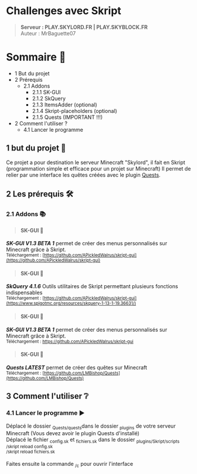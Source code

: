 # **Challenges avec Skript**
> **Serveur : PLAY.SKYLORD.FR | PLAY.SKYBLOCK.FR**<br>
> Auteur : MrBaguette07<br>

# **Sommaire 📃**

- 1 But du projet
- 2 Prérequis
    - 2.1 Addons
        - 2.1.1 SK-GUI
        - 2.1.2 SkQuery
        - 2.1.3 ItemsAdder (optional)
        - 2.1.4 Skript-placeholders (optional)
        - 2.1.5 Quests (IMPORTANT !!!)
- 2 Comment l'utiliser ?
    - 4.1 Lancer le programme




## **1 but du projet 📌**

Ce projet a pour destination le serveur Minecraft "Skylord", il fait en Skript (programmation simple et efficace pour un projet sur Minecraft)
Il permet de relier par une interface les quêtes créées avec le plugin [Quests](https://github.com/LMBishop/Quests).

## **2 Les prérequis 🛠️**


### 2.1 Addons 📚

> #### SK-GUI 🌌

**_SK-GUI V1.3 BETA 1_** permet de créer des menus personnalisés sur Minecraft grâce à Skript.<br>
<sub>Téléchargement : [https://github.com/APickledWalrus/skript-gui](https://github.com/APickledWalrus/skript-gui)</sub>

> #### SK-GUI 🌌

**_SkQuery 4.1.6_** Outils utilitaires de Skript permettant plusieurs fonctions indispensables <br>
<sub>Téléchargement : [https://github.com/APickledWalrus/skript-gui](https://www.spigotmc.org/resources/skquery-1-13-1-19.36631/)</sub>

> #### SK-GUI 🌌

**_SK-GUI V1.3 BETA 1_** permet de créer des menus personnalisés sur Minecraft grâce à Skript.<br>
<sub>Téléchargement : https://github.com/APickledWalrus/skript-gui</sub>

> #### SK-GUI 🌌

**_Quests LATEST_** permet de créer des quêtes sur Minecraft<br>
<sub>Téléchargement : [https://github.com/LMBishop/Quests](https://github.com/LMBishop/Quests)</sub>

## **3 Comment l'utiliser ❔**

### 4.1 Lancer le programme ▶️
Déplacé le dossier <sub>Quests/quests</sub>dans le dossier <sub>plugins</sub> de votre serveur Minecraft (Vous devez avoir le plugin Quests d'installé)<br>
Déplacé le fichier <sub>config.sk</sub> et <sub>fichiers.sk</sub> dans le dossier <sub>plugins/Skript/scripts</sub><br>
<sub>/skript reload config.sk</sub><br>
<sub>/skript reload fichiers.sk</sub><br>
<br>
Faites ensuite la commande <sub>/c</sub> pour ouvrir l'interface

